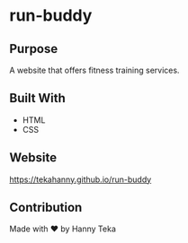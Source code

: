 # run-buddy

## Purpose
A website that offers fitness training services.

## Built With

* HTML
* CSS

## Website
https://tekahanny.github.io/run-buddy

## Contribution
Made with ❤️ by Hanny Teka
